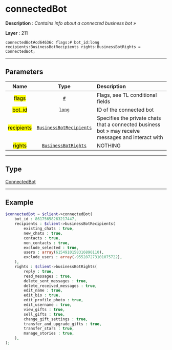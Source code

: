 # connectedBot

**Description** : *Contains info about a connected business bot »*

**Layer** : 211

```tl
connectedBot#cd64636c flags:# bot_id:long recipients:BusinessBotRecipients rights:BusinessBotRights = ConnectedBot;
```

---

## Parameters

| Name | Type | Description |
| :---: | :---: | :--- |
| <mark>flags</mark> | [`#`](type/#) | Flags, see TL conditional fields |
| <mark>bot_id</mark> | [`long`](type/long) | ID of the connected bot |
| <mark>recipients</mark> | [`BusinessBotRecipients`](type/BusinessBotRecipients) | Specifies the private chats that a connected business bot » may receive messages and interact with |
| <mark>rights</mark> | [`BusinessBotRights`](type/BusinessBotRights) | NOTHING |

---

## Type

[ConnectedBot](type/ConnectedBot)

---

## Example

```php
$connectedBot = $client->connectedBot(
	bot_id : 86175658263217447,
	recipients : $client->businessBotRecipients(
		existing_chats : true,
		new_chats : true,
		contacts : true,
		non_contacts : true,
		exclude_selected : true,
		users : array(6154910158316890110),
		exclude_users : array(-955287273101075722),
	),
	rights : $client->businessBotRights(
		reply : true,
		read_messages : true,
		delete_sent_messages : true,
		delete_received_messages : true,
		edit_name : true,
		edit_bio : true,
		edit_profile_photo : true,
		edit_username : true,
		view_gifts : true,
		sell_gifts : true,
		change_gift_settings : true,
		transfer_and_upgrade_gifts : true,
		transfer_stars : true,
		manage_stories : true,
	),
);
```